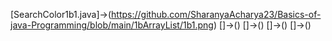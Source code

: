 [SearchColor1b1.java]->(https://github.com/SharanyaAcharya23/Basics-of-java-Programming/blob/main/1bArrayList/1b1.png)
[]->()
[]->()
[]->()
[]->()
